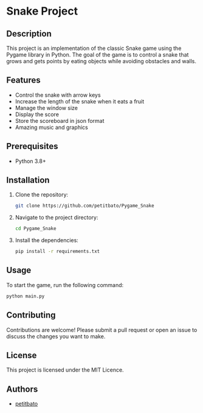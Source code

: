 # Snake Project

## Description
This project is an implementation of the classic Snake game using the Pygame library in Python. The goal of the game is to control a snake that grows and gets points by eating objects while avoiding obstacles and walls.

## Features
- Control the snake with arrow keys
- Increase the length of the snake when it eats a fruit
- Manage the window size
- Display the score
- Store the scoreboard in json format
- Amazing music and graphics

## Prerequisites
- Python 3.8+

## Installation
1. Clone the repository:
    ```bash
    git clone https://github.com/petitbato/Pygame_Snake
    ```
2. Navigate to the project directory:
    ```bash
    cd Pygame_Snake
    ```
3. Install the dependencies:
    ```bash
    pip install -r requirements.txt
    ```

## Usage
To start the game, run the following command:
```bash
python main.py
```

## Contributing
Contributions are welcome! Please submit a pull request or open an issue to discuss the changes you want to make.

## License
This project is licensed under the MIT Licence.

## Authors
- [petitbato](https://github.com/petitbato)
